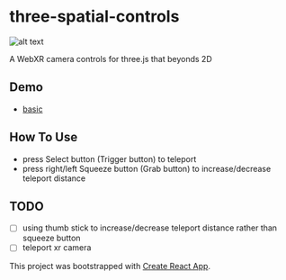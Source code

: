 # three-spatial-controls

![alt text](img/test.gif)

A WebXR camera controls for three.js that beyonds 2D


## Demo
- [basic](https://smarthug.github.io/three-spatial-controls/)


## How To Use
- press Select button (Trigger button) to teleport
- press right/left Squeeze button (Grab button) to increase/decrease teleport distance


## TODO
- [ ] using thumb stick to increase/decrease teleport distance rather than squeeze button
- [ ]  teleport xr camera

This project was bootstrapped with [Create React App](https://github.com/facebook/create-react-app).

